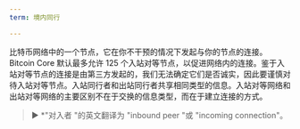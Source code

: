 ```yaml
---
term: 境内同行

---
```

比特币网络中的一个节点，它在你不干预的情况下发起与你的节点的连接。Bitcoin Core 默认最多允许 125 个入站对等节点，以促进网络内的连接。鉴于入站对等节点的连接是由第三方发起的，我们无法确定它们是否诚实，因此要谨慎对待入站对等节点。入站同行者和出站同行者共享相同类型的信息。入站对等网络和出站对等网络的主要区别不在于交换的信息类型，而在于建立连接的方式。

> ► *"对入者 "的英文翻译为 "inbound peer "或 "incoming connection"。